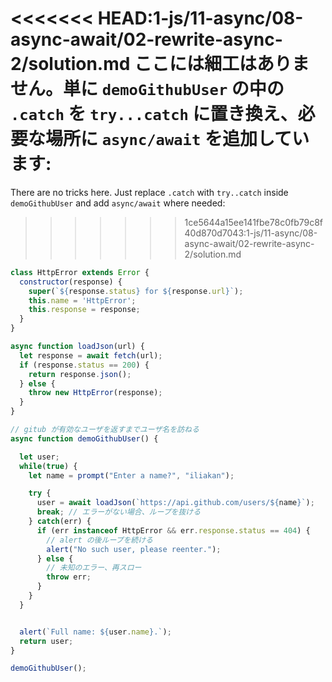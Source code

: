 
<<<<<<< HEAD:1-js/11-async/08-async-await/02-rewrite-async-2/solution.md
ここには細工はありません。単に `demoGithubUser` の中の `.catch` を `try...catch` に置き換え、必要な場所に  `async/await` を追加しています:
=======
There are no tricks here. Just replace `.catch` with `try..catch` inside `demoGithubUser` and add `async/await` where needed:
>>>>>>> 1ce5644a15ee141fbe78c0fb79c8f40d870d7043:1-js/11-async/08-async-await/02-rewrite-async-2/solution.md

```js run
class HttpError extends Error {
  constructor(response) {
    super(`${response.status} for ${response.url}`);
    this.name = 'HttpError';
    this.response = response;
  }
}

async function loadJson(url) {
  let response = await fetch(url);
  if (response.status == 200) {
    return response.json();
  } else {
    throw new HttpError(response);
  }
}

// gitub が有効なユーザを返すまでユーザ名を訪ねる
async function demoGithubUser() {

  let user;
  while(true) {
    let name = prompt("Enter a name?", "iliakan");

    try {
      user = await loadJson(`https://api.github.com/users/${name}`);
      break; // エラーがない場合、ループを抜ける
    } catch(err) {
      if (err instanceof HttpError && err.response.status == 404) {
        // alert の後ループを続ける
        alert("No such user, please reenter.");
      } else {
        // 未知のエラー、再スロー
        throw err;
      }
    }      
  }


  alert(`Full name: ${user.name}.`);
  return user;
}

demoGithubUser();
```
